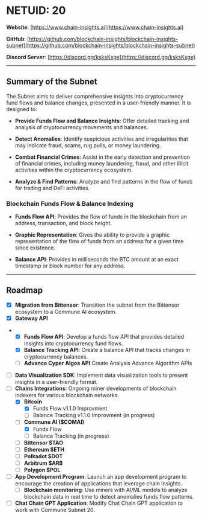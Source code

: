 # NETUID: 20

**Website**: [https://www.chain-insights.ai](https://www.chain-insights.ai)

**GitHub**: [https://github.com/blockchain-insights/blockchain-insights-subnet](https://github.com/blockchain-insights/blockchain-insights-subnet)

**Discord Server**: [https://discord.gg/ksksKxge](https://discord.gg/ksksKxge)

---

## Summary of the Subnet

The Subnet aims to deliver comprehensive insights into cryptocurrency fund flows and balance changes, presented in a user-friendly manner. It is designed to:

- **Provide Funds Flow and Balance Insights**: Offer detailed tracking and analysis of cryptocurrency movements and balances.

- **Detect Anomalies**: Identify suspicious activities and irregularities that may indicate fraud, scams, rug pulls, or money laundering.

- **Combat Financial Crimes**: Assist in the early detection and prevention of financial crimes, including money laundering, fraud, and other illicit activities within the cryptocurrency ecosystem.

- **Analyze & Find Patterns**: Analyze and find patterns in the flow of funds for trading and DeFi activities.

### Blockchain Funds Flow & Balance Indexing

- **Funds Flow API**: Provides the flow of funds in the blockchain from an address, transaction, and block height.

- **Graphic Representation**: Gives the ability to provide a graphic representation of the flow of funds from an address for a given time since existence.

- **Balance API**: Provides in milliseconds the BTC amount at an exact timestamp or block number for any address.

---

## Roadmap

- [X] **Migration from Bittensor**: Transition the subnet from the Bittensor ecosystem to a Commune AI ecosystem.
- [X] **Gateway API**
- - [X] **Funds Flow API**: Develop a funds flow API that provides detailed insights into cryptocurrency fund flows.
  - [X] **Balance Tracking API**: Create a balance API that tracks changes in cryptocurrency balances.
  - [ ] **Advance Cyper Algos API** Create Analysis Advance Algorithm APIs
- [ ] **Data Visualization SDK**: Implement data visualization tools to present insights in a user-friendly format.
- [ ] **Chains Integrations**: Ongoing miner developments of blockchain indexers for various blockchain networks.
  - [x] **Bitcoin**
    - [x] Funds Flow v1.1.0 Improvment
    - [ ] Balance Tracking v1.1.0 Improvment (in progress)
  - [ ] **Commune AI ($COMAI)**
    - [x] Funds Flow
    - [ ] Balance Tracking (in progress)
  - [ ] **Bittensor $TAO**
  - [ ] **Ethereum $ETH**
  - [ ] **Polkadot $DOT**
  - [ ] **Arbitrum $ARB**
  - [ ] **Polygon $POL**
- [ ] **App Development Program**: Launch an app development program to encourage the creation of applications that leverage chain insights.
  - [ ] **Blockchain monitoring**: Use miners with AI/ML models to analyze blockchain data in real time to detect anomalies funds flow patterns.
- [ ] **Chat Chain GPT Application**: Modify Chat Chain GPT application to work with Commune Subnet 20.

